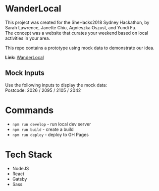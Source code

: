 # WanderLocal

This project was created for the SheHacks2018 Sydney Hackathon, by Sarah Lawrence, Janette Chiu, Agnieszka Oszust, and Yundi Fu.  
The concept was a website that curates your weekend based on local activities in your area.  

This repo contains a prototype using mock data to demonstrate our idea.  

**Link:** [WanderLocal](https://serrilaw.github.io/shehacks2018/x)

## Mock Inputs
Use the following inputs to display the mock data:  
Postcode: 2026 / 2095 / 2105 / 2042


# Commands

* `npm run develop` - run local dev server
* `npm run build` - create a build
* `npm run deploy` - deploy to GH Pages


# Tech Stack

* NodeJS
* React
* Gatsby
* Sass

